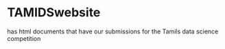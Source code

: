 # TAMIDSwebsite
has html documents that have our submissions for the Tamils data science competition
